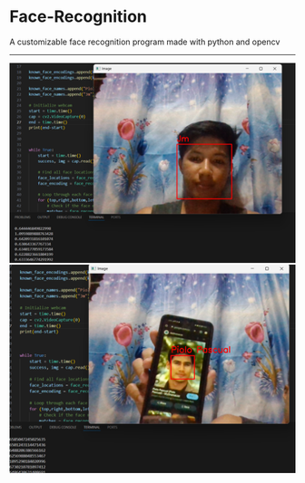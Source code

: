 # Face-Recognition
A customizable face recognition program made with python and opencv 

---
![Face recognition image](face_rec_img.png)
![Face recognition image](face_rec_img2.png)
